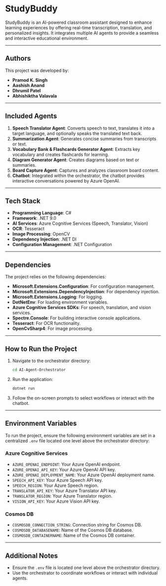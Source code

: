 # StudyBuddy

StudyBuddy is an AI-powered classroom assistant designed to enhance learning experiences by offering real-time transcription, translation, and personalized insights. It integrates multiple AI agents to provide a seamless and interactive educational environment.

---

## Authors

This project was developed by:
- **Pramod K. Singh**
- **Aashish Anand**
- **Dhrumil Patel**
- **Abhishiktha Valavala**

---

## Included Agents

1. **Speech Translator Agent**: Converts speech to text, translates it into a target language, and optionally speaks the translated text back.
2. **Summarization Agent**: Generates concise summaries from transcripts or text.
3. **Vocabulary Bank & Flashcards Generator Agent**: Extracts key vocabulary and creates flashcards for learning.
4. **Diagram Generator Agent**: Creates diagrams based on text or summaries.
5. **Board Capture Agent**: Captures and analyzes classroom board content.
6. **Chatbot**: Integrated within the orchestrator, the chatbot provides interactive conversations powered by Azure OpenAI.

---

## Tech Stack

- **Programming Language**: C#
- **Framework**: .NET 9.0
- **AI Services**: Azure Cognitive Services (Speech, Translator, Vision)
- **OCR**: Tesseract
- **Image Processing**: OpenCV
- **Dependency Injection**: .NET DI
- **Configuration Management**: .NET Configuration

---

## Dependencies

The project relies on the following dependencies:
- **Microsoft.Extensions.Configuration**: For configuration management.
- **Microsoft.Extensions.DependencyInjection**: For dependency injection.
- **Microsoft.Extensions.Logging**: For logging.
- **DotNetEnv**: For loading environment variables.
- **Azure Cognitive Services SDKs**: For speech, translation, and vision services.
- **Spectre.Console**: For building interactive console applications.
- **Tesseract**: For OCR functionality.
- **OpenCvSharp4**: For image processing.

---

## How to Run the Project

1. Navigate to the orchestrator directory:
   ```bash
   cd AI-Agent-Orchestrator
   ```
2. Run the application:
   ```bash
   dotnet run
   ```
3. Follow the on-screen prompts to select workflows or interact with the chatbot.

---

## Environment Variables

To run the project, ensure the following environment variables are set in a centralized `.env` file located one level above the orchestrator directory:

### Azure Cognitive Services
- `AZURE_OPENAI_ENDPOINT`: Your Azure OpenAI endpoint.
- `AZURE_OPENAI_API_KEY`: Your Azure OpenAI API key.
- `AZURE_OPENAI_DEPLOYMENT_NAME`: Your Azure OpenAI deployment name.
- `SPEECH_API_KEY`: Your Azure Speech API key.
- `SPEECH_REGION`: Your Azure Speech region.
- `TRANSLATOR_API_KEY`: Your Azure Translator API key.
- `TRANSLATOR_REGION`: Your Azure Translator region.
- `VISION_API_KEY`: Your Azure Vision API key.

### Cosmos DB
- `COSMOSDB_CONNECTION_STRING`: Connection string for Cosmos DB.
- `COSMOSDB_DATABASENAME`: Name of the Cosmos DB database.
- `COSMOSDB_CONTAINERNAME`: Name of the Cosmos DB container.

---

## Additional Notes
- Ensure the `.env` file is located one level above the orchestrator directory.
- Use the orchestrator to coordinate workflows or interact with individual agents.

